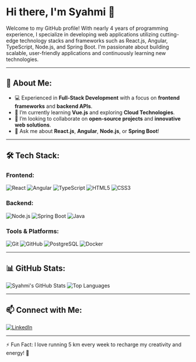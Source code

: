 # Hi there, I'm Syahmi 👋

Welcome to my GitHub profile! With nearly 4 years of programming experience, I specialize in developing web applications utilizing cutting-edge technology stacks and frameworks such as React.js, Angular, TypeScript, Node.js, and Spring Boot. I'm passionate about building scalable, user-friendly applications and continuously learning new technologies.

---

## 🚀 About Me:
- 💻 Experienced in **Full-Stack Development** with a focus on **frontend frameworks** and **backend APIs**.
- 🌱 I’m currently learning **Vue.js** and exploring **Cloud Technologies**.
- 🤝 I’m looking to collaborate on **open-source projects** and **innovative web solutions**.
- 💬 Ask me about **React.js**, **Angular**, **Node.js**, or **Spring Boot**!

---

## 🛠️ Tech Stack:
### Frontend:
![React](https://img.shields.io/badge/React-20232A?style=flat&logo=react&logoColor=61DAFB)
![Angular](https://img.shields.io/badge/Angular-DD0031?style=flat&logo=angular&logoColor=white)
![TypeScript](https://img.shields.io/badge/TypeScript-007ACC?style=flat&logo=typescript&logoColor=white)
![HTML5](https://img.shields.io/badge/HTML5-E34F26?style=flat&logo=html5&logoColor=white)
![CSS3](https://img.shields.io/badge/CSS3-1572B6?style=flat&logo=css3&logoColor=white)

### Backend:
![Node.js](https://img.shields.io/badge/Node.js-339933?style=flat&logo=node-dot-js&logoColor=white)
![Spring Boot](https://img.shields.io/badge/Spring%20Boot-6DB33F?style=flat&logo=spring-boot&logoColor=white)
![Java](https://img.shields.io/badge/Java-007396?style=flat&logo=java&logoColor=white)

### Tools & Platforms:
![Git](https://img.shields.io/badge/Git-F05032?style=flat&logo=git&logoColor=white)
![GitHub](https://img.shields.io/badge/GitHub-181717?style=flat&logo=github&logoColor=white)
![PostgreSQL](https://img.shields.io/badge/PostgreSQL-336791?style=flat&logo=postgresql&logoColor=white)
![Docker](https://img.shields.io/badge/Docker-2496ED?style=flat&logo=docker&logoColor=white)

---

## 📊 GitHub Stats:
![Syahmi's GitHub Stats](https://github-readme-stats.vercel.app/api?username=syahmisulaiman&show_icons=true&theme=radical)
![Top Languages](https://github-readme-stats.vercel.app/api/top-langs/?username=syahmisulaiman&layout=compact&theme=radical)

---

## 📫 Connect with Me:
[![LinkedIn](https://img.shields.io/badge/LinkedIn-0077B5?style=flat&logo=linkedin&logoColor=white)](https://www.linkedin.com/in/syahmi-sulaiman)

---

⚡ Fun Fact: I love running 5 km every week to recharge my creativity and energy! 🏃
